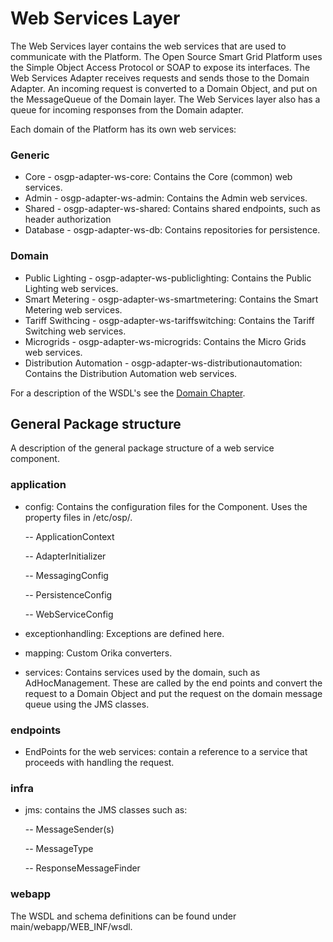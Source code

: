 <!--
SPDX-FileCopyrightText: Contributors to the GXF project

SPDX-License-Identifier: Apache-2.0
-->

# Web Services Layer

The Web Services layer contains the web services that are used to communicate with the Platform. The Open Source Smart Grid Platform uses the Simple Object Access Protocol or SOAP to expose its interfaces. The Web Services Adapter receives requests and sends those to the Domain Adapter. An incoming request is converted to a Domain Object, and put on the MessageQueue of the Domain layer. The Web Services layer also has a queue for incoming responses from the Domain adapter.

Each domain of the Platform has its own web services:

### Generic

* Core - osgp-adapter-ws-core: Contains the Core \(common\) web services.
* Admin - osgp-adapter-ws-admin: Contains the Admin web services.
* Shared - osgp-adapter-ws-shared: Contains shared endpoints, such as header authorization
* Database - osgp-adapter-ws-db: Contains repositories for persistence.

### Domain

* Public Lighting - osgp-adapter-ws-publiclighting: Contains the Public Lighting web services.
* Smart Metering - osgp-adapter-ws-smartmetering: Contains the Smart Metering web services.
* Tariff Swithcing - osgp-adapter-ws-tariffswitching: Contains the Tariff Switching web services.
* Microgrids - osgp-adapter-ws-microgrids: Contains the Micro Grids web services.
* Distribution Automation - osgp-adapter-ws-distributionautomation: Contains the Distribution Automation web services.

For a description of the WSDL's see the [Domain Chapter](../../domains).

## General Package structure

A description of the general package structure of a web service component.

### application

* config: Contains the configuration files for the Component. Uses the property files in /etc/osp/.

  -- ApplicationContext

  -- AdapterInitializer

  -- MessagingConfig

  -- PersistenceConfig

  -- WebServiceConfig

* exceptionhandling: Exceptions are defined here.
* mapping: Custom Orika converters.
* services: Contains services used by the domain, such as AdHocManagement. These are called by the end points and convert the request to a Domain Object and put the request on the domain message queue using the JMS classes.

### endpoints

* EndPoints for the web services: contain a reference to a service that proceeds with handling the request.

### infra

* jms: contains the JMS classes such as:

  -- MessageSender\(s\)

  -- MessageType

  -- ResponseMessageFinder

### webapp

The WSDL and schema definitions can be found under main/webapp/WEB\_INF/wsdl.

